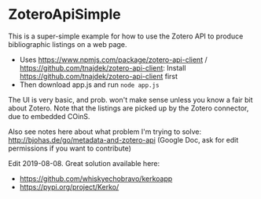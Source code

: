 # ZoteroApiSimple

This is a super-simple example for how to use the Zotero API to produce bibliographic listings on a web page.

- Uses https://www.npmjs.com/package/zotero-api-client / https://github.com/tnajdek/zotero-api-client: Install https://github.com/tnajdek/zotero-api-client first
- Then download app.js and run 
`node app.js`

The UI is very basic, and prob. won't make sense unless you know a fair bit about Zotero. Note that the listings are picked up by the Zotero connector, due to embedded COinS.

Also see notes here about what problem I'm trying to solve: http://bjohas.de/go/metadata-and-zotero-api (Google Doc, ask for edit permissions if you want to contribute)

Edit 2019-08-08. Great solution available here:
* https://github.com/whiskyechobravo/kerkoapp 
* https://pypi.org/project/Kerko/
